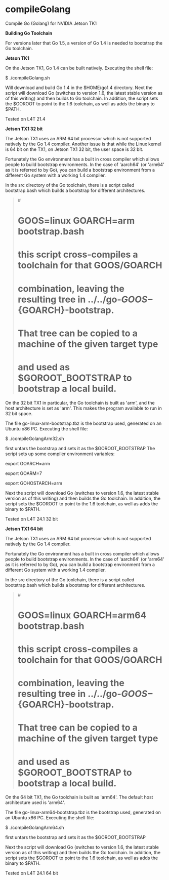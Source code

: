 # compileGolang
Compile Go (Golang) for NVIDIA Jetson TK1

<b>Building Go Toolchain</b>

For versions later that Go 1.5, a version of Go 1.4 is needed to bootstrap the Go toolchain.

<b>Jetson TK1</b>

On the Jetson TK1, Go 1.4 can be built natively. Executing the shell file:

$ ./compileGolang.sh

Will download and build Go 1.4 in the $HOME/go1.4 directory. Next the script will download
Go (switches to version 1.6, the latest stable version as of this writing) and then builds to Go toolchain.
In addition, the script sets the $GOROOT to point to the 1.6 toolchain, as well as adds the binary to $PATH.

Tested on L4T 21.4

<b>Jetson TX1 32 bit</b>

The Jetson TX1 uses an ARM 64 bit processor which is not supported natively by the Go 1.4 compiler. Another issue
is that while the Linux kernel is 64 bit on the TX1, on Jetson TX1 32 bit, the user space is 32 bit. 

Fortunately the Go environment has a built in cross compiler which allows people to build bootstrap environments.
In the case of 'aarch64' (or 'arm64' as it is referred to by Go), you can build a bootstrap environment from a 
different Go system with a working 1.4 compiler. 

In the src directory of the Go toolchain, there is a script called bootstrap.bash which builds a bootstrap for different architectures.


<blockquote>
 #
 
 #	GOOS=linux GOARCH=arm bootstrap.bash
 
 #
 
 # this script cross-compiles a toolchain for that GOOS/GOARCH
 
 # combination, leaving the resulting tree in ../../go-${GOOS}-${GOARCH}-bootstrap.
 
 # That tree can be copied to a machine of the given target type
 
 # and used as $GOROOT_BOOTSTRAP to bootstrap a local build.
 </blockquote>
 
On the 32 bit TX1 in particular, the Go toolchain is built as 'arm', and the host architecture is set as 'arm'.
This makes the program available to run in 32 bit space.
 
The file go-linux-arm-bootstrap.tbz is the bootstrap used, generated on an Ubuntu x86 PC. Executing the shell file:

$ ./compileGolangArm32.sh


first untars the bootstrap and sets it as the $GOROOT_BOOTSTRAP
The script sets up some compiler environment variables:

export GOARCH=arm

export GOARM=7

export GOHOSTARCH=arm

Next the script will download Go (switches to version 1.6, the latest stable version as of this writing) and then
builds the Go toolchain.
In addition, the script sets the $GOROOT to point to the 1.6 toolchain, as well as adds the binary to $PATH.

Tested on L4T 24.1 32 bit


<b>Jetson TX1 64 bit</b>

The Jetson TX1 uses an ARM 64 bit processor which is not supported natively by the Go 1.4 compiler.  

Fortunately the Go environment has a built in cross compiler which allows people to build bootstrap environments.
In the case of 'aarch64' (or 'arm64' as it is referred to by Go), you can build a bootstrap environment from a 
different Go system with a working 1.4 compiler. 

In the src directory of the Go toolchain, there is a script called bootstrap.bash which builds a bootstrap for different architectures.


<blockquote>
 #
 
 #	GOOS=linux GOARCH=arm64 bootstrap.bash
 
 #
 
 # this script cross-compiles a toolchain for that GOOS/GOARCH
 
 # combination, leaving the resulting tree in ../../go-${GOOS}-${GOARCH}-bootstrap.
 
 # That tree can be copied to a machine of the given target type
 
 # and used as $GOROOT_BOOTSTRAP to bootstrap a local build.
 </blockquote>
 
On the 64 bit TX1, the Go toolchain is built as 'arm64'. The default host architecture used is 'arm64'.

The file go-linux-arm64-bootstrap.tbz is the bootstrap used, generated on an Ubuntu x86 PC. Executing the shell file:

$ ./compileGolangArm64.sh


first untars the bootstrap and sets it as the $GOROOT_BOOTSTRAP

Next the script will download Go (switches to version 1.6, the latest stable version as of this writing) and then
builds the Go toolchain.
In addition, the script sets the $GOROOT to point to the 1.6 toolchain, as well as adds the binary to $PATH.

Tested on L4T 24.1 64 bit
